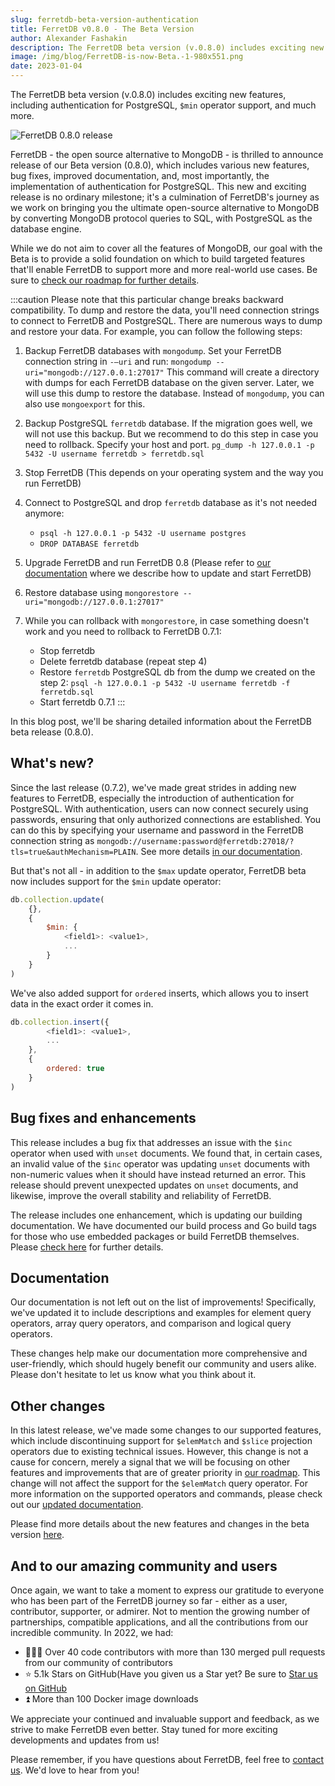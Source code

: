 ```yaml
---
slug: ferretdb-beta-version-authentication
title: FerretDB v0.8.0 - The Beta Version
author: Alexander Fashakin
description: The FerretDB beta version (v.0.8.0) includes exciting new features, including authentication for PostgreSQL, `$min` operator support, and much more.
image: /img/blog/FerretDB-is-now-Beta.-1-980x551.png
date: 2023-01-04
---
```


The FerretDB beta version (v.0.8.0) includes exciting new features, including authentication for PostgreSQL, `$min` operator support, and much more.

![FerretDB 0.8.0 release](/img/blog/FerretDB-is-now-Beta.-1-980x551.png)

<!--truncate-->

FerretDB - the open source alternative to MongoDB - is thrilled to announce release of our Beta version (0.8.0), which includes various new features, bug fixes, improved documentation, and, most importantly, the implementation of authentication for PostgreSQL.
This new and exciting release is no ordinary milestone; it's a culmination of FerretDB's journey as we work on bringing you the ultimate open-source alternative to MongoDB by converting MongoDB protocol queries to SQL, with PostgreSQL as the database engine.

While we do not aim to cover all the features of MongoDB, our goal with the Beta is to provide a solid foundation on which to build targeted features that'll enable FerretDB to support more and more real-world use cases.
Be sure to [check our roadmap for further details](https://github.com/orgs/FerretDB/projects/2).

:::caution
Please note that this particular change breaks backward compatibility.
To dump and restore the data, you'll need connection strings to connect to FerretDB and PostgreSQL.
There are numerous ways to dump and restore your data.
For example, you can follow the following steps:

1. Backup FerretDB databases with `mongodump`.
   Set your FerretDB connection string in `-—uri` and run:
   `mongodump --uri="mongodb://127.0.0.1:27017"`
   This command will create a directory with dumps for each FerretDB database on the given server.
   Later, we will use this dump to restore the database.
   Instead of `mongodump`, you can also use `mongoexport` for this.

2. Backup PostgreSQL `ferretdb` database.
   If the migration goes well, we will not use this backup.
   But we recommend to do this step in case you need to rollback.
   Specify your host and port.
   `pg_dump -h 127.0.0.1 -p 5432 -U username ferretdb > ferretdb.sql`

3. Stop FerretDB (This depends on your operating system and the way you run FerretDB)

4. Connect to PostgreSQL and drop `ferretdb` database as it's not needed anymore:

   - `psql -h 127.0.0.1 -p 5432 -U username postgres`
   - `DROP DATABASE ferretdb`

5. Upgrade FerretDB and run FerretDB 0.8 (Please refer to [our documentation](https://docs.ferretdb.io/category/quickstart/) where we describe how to update and start FerretDB)

6. Restore database using `mongorestore --uri="mongodb://127.0.0.1:27017"`

7. While you can rollback with `mongorestore`, in case something doesn't work and you need to rollback to FerretDB 0.7.1:
   - Stop ferretdb
   - Delete ferretdb database (repeat step 4)
   - Restore `ferretdb` PostgreSQL db from the dump we created on the step 2: `psql -h 127.0.0.1 -p 5432 -U username ferretdb -f ferretdb.sql`
   - Start ferretdb 0.7.1
     :::

In this blog post, we'll be sharing detailed information about the FerretDB beta release (0.8.0).

## What's new?

Since the last release (0.7.2), we've made great strides in adding new features to FerretDB, especially the introduction of authentication for PostgreSQL.
With authentication, users can now connect securely using passwords, ensuring that only authorized connections are established.
You can do this by specifying your username and password in the FerretDB connection string as `mongodb://username:password@ferretdb:27018/?tls=true&authMechanism=PLAIN`.
See more details [in our documentation](https://docs.ferretdb.io/security/#authentication).

But that's not all - in addition to the `$max` update operator, FerretDB beta now includes support for the `$min` update operator:

```js
db.collection.update(
    {},
    {
        $min: {
            <field1>: <value1>,
            ...
        }
    }
)
```

We've also added support for `ordered` inserts, which allows you to insert data in the exact order it comes in.

```js
db.collection.insert({
        <field1>: <value1>,
        ...
    },
    {
        ordered: true
    }
)
```

## Bug fixes and enhancements

This release includes a bug fix that addresses an issue with the `$inc` operator when used with `unset` documents.
We found that, in certain cases, an invalid value of the `$inc` operator was updating `unset` documents with non-numeric values when it should have instead returned an error.
This release should prevent unexpected updates on `unset` documents, and likewise, improve the overall stability and reliability of FerretDB.

The release includes one enhancement, which is updating our building documentation.
We have documented our build process and Go build tags for those who use embedded packages or build FerretDB themselves.
Please [check here](https://github.com/FerretDB/FerretDB/blob/main/README.md#building-and-packaging) for further details.

## Documentation

Our documentation is not left out on the list of improvements!
Specifically, we've updated it to include descriptions and examples for element query operators, array query operators, and comparison and logical query operators.

These changes help make our documentation more comprehensive and user-friendly, which should hugely benefit our community and users alike.
Please don't hesitate to let us know what you think about it.

## Other changes

In this latest release, we've made some changes to our supported features, which include discontinuing support for `$elemMatch` and `$slice` projection operators due to existing technical issues.
However, this change is not a cause for concern, merely a signal that we will be focusing on other features and improvements that are of greater priority in [our roadmap](https://github.com/orgs/FerretDB/projects/2).
This change will not affect the support for the `$elemMatch` query operator.
For more information on the supported operators and commands, please check out our [updated documentation](https://docs.ferretdb.io/reference/supported_commands/).

Please find more details about the new features and changes in the beta version [here](https://github.com/FerretDB/FerretDB/releases/tag/v0.8.0).

## And to our amazing community and users

Once again, we want to take a moment to express our gratitude to everyone who has been part of the FerretDB journey so far - either as a user, contributor, supporter, or admirer.
Not to mention the growing number of partnerships, compatible applications, and all the contributions from our incredible community.
In 2022, we had:

- 👨🏻‍💻 Over 40 code contributors with more than 130 merged pull requests from our community of contributors
- ⭐️ 5.1k Stars on GitHub(Have you given us a Star yet? Be sure to [Star us on GitHub](https://github.com/FerretDB/FerretDB)
- ⏫ More than 100 Docker image downloads

We appreciate your continued and invaluable support and feedback, as we strive to make FerretDB even better.
Stay tuned for more exciting developments and updates from us!

Please remember, if you have questions about FerretDB, feel free to [contact us](https://docs.ferretdb.io/#community).
We'd love to hear from you!
